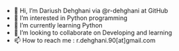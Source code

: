 - 👋 Hi, I’m Dariush Dehghani via @r-dehghani at GitHub
- 👀 I’m interested in Python programming
- 🌱 I’m currently learning Python
- 💞️ I’m looking to collaborate on Developing and learning 
- 📫 How to reach me : r.dehghani.90[at]gmail.com

<!---
r-dehghani/r-dehghani is a ✨ special ✨ repository because its `README.md` (this file) appears on your GitHub profile.
You can click the Preview link to take a look at your changes.
--->
